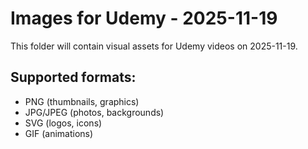# Images for Udemy - 2025-11-19

This folder will contain visual assets for Udemy videos on 2025-11-19.

## Supported formats:
- PNG (thumbnails, graphics)
- JPG/JPEG (photos, backgrounds)
- SVG (logos, icons)
- GIF (animations)
